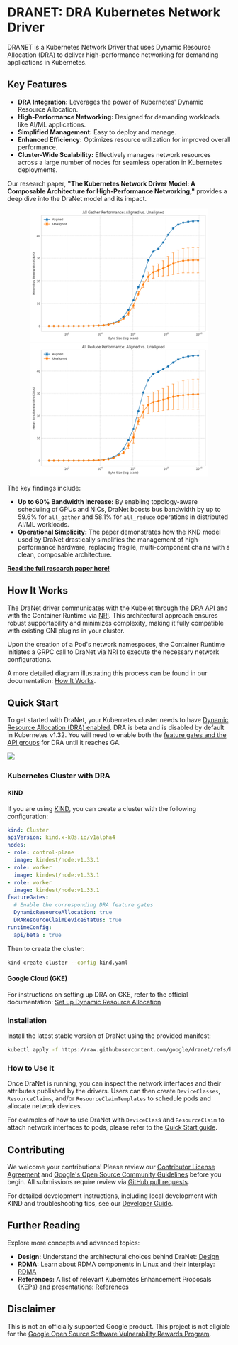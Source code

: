 # DRANET: DRA Kubernetes Network Driver

DRANET is a Kubernetes Network Driver that uses Dynamic Resource Allocation
(DRA) to deliver high-performance networking for demanding applications in
Kubernetes.

## Key Features

- **DRA Integration:** Leverages the power of Kubernetes' Dynamic Resource
  Allocation.
- **High-Performance Networking:** Designed for demanding workloads like AI/ML
  applications.
- **Simplified Management:** Easy to deploy and manage.
- **Enhanced Efficiency:** Optimizes resource utilization for improved overall
  performance.
- **Cluster-Wide Scalability:**  Effectively manages network resources across a
  large number of nodes for seamless operation in Kubernetes deployments.

Our research paper, **"The Kubernetes Network Driver Model: A Composable Architecture for High-Performance Networking,"** provides a deep dive into the DraNet model and its impact.

<p align="center">
<img src="site/static/images/nccl_all_gather_results.png" width="400" height="300">   <img src="site/static/images/nccl_all_reduce_results.png" width="400" height="300">
</p>

The key findings include:

- **Up to 60% Bandwidth Increase:** By enabling topology-aware scheduling of GPUs and NICs, DraNet boosts bus bandwidth by up to 59.6% for `all_gather` and 58.1% for `all_reduce` operations in distributed AI/ML workloads.
- **Operational Simplicity:** The paper demonstrates how the KND model used by DraNet drastically simplifies the management of high-performance hardware, replacing fragile, multi-component chains with a clean, composable architecture.

**[Read the full research paper here!](/site/static/docs/kubernetes_network_driver_model_dranet_paper.pdf)**

## How It Works

The DraNet driver communicates with the Kubelet through the [DRA
API](https://github.com/kubernetes/kubernetes/blob/3bec2450efd29787df0f27415de4e8049979654f/staging/src/k8s.io/kubelet/pkg/apis/dra/v1beta1/api.proto)
and with the Container Runtime via [NRI](https://github.com/containerd/nri).
This architectural approach ensures robust supportability and minimizes
complexity, making it fully compatible with existing CNI plugins in your
cluster.

Upon the creation of a Pod's network namespaces, the Container Runtime initiates
a GRPC call to DraNet via NRI to execute the necessary network configurations.

A more detailed diagram illustrating this process can be found in our
documentation: [How It
Works](https://google.github.io/dranet/docs/concepts/howitworks/).

## Quick Start

To get started with DraNet, your Kubernetes cluster needs to have [Dynamic
Resource Allocation (DRA)
enabled](https://kubernetes.io/docs/concepts/scheduling-eviction/dynamic-resource-allocation/).
DRA is beta and is disabled by default in Kubernetes v1.32. You will need to
enable both the [feature gates and the API
groups](https://kubernetes.io/docs/concepts/scheduling-eviction/dynamic-resource-allocation/#enabling-dynamic-resource-allocation)
for DRA until it reaches GA.

![](site/static/images/dranet.gif)

### Kubernetes Cluster with DRA

#### KIND

If you are using
[KIND](https://github.com/kubernetes-sigs/kind?tab=readme-ov-file#installation-and-usage),
you can create a cluster with the following configuration:

```yaml
kind: Cluster
apiVersion: kind.x-k8s.io/v1alpha4
nodes:
- role: control-plane
  image: kindest/node:v1.33.1
- role: worker
  image: kindest/node:v1.33.1
- role: worker
  image: kindest/node:v1.33.1
featureGates:
  # Enable the corresponding DRA feature gates
  DynamicResourceAllocation: true
  DRAResourceClaimDeviceStatus: true
runtimeConfig:
  api/beta : true
```

Then to create the cluster:

```sh
kind create cluster --config kind.yaml
```

#### Google Cloud (GKE)

For instructions on setting up DRA on GKE, refer to the official documentation:
[Set up Dynamic Resource
Allocation](https://cloud.google.com/kubernetes-engine/docs/how-to/set-up-dra)

### Installation

Install the latest stable version of DraNet using the provided manifest:

```sh
kubectl apply -f https://raw.githubusercontent.com/google/dranet/refs/heads/main/install.yaml
```

### How to Use It

Once DraNet is running, you can inspect the network interfaces and their
attributes published by the drivers. Users can then create `DeviceClasses`,
`ResourceClaims`, and/or `ResourceClaimTemplates` to schedule pods and allocate
network devices.

For examples of how to use DraNet with `DeviceClas`s and `ResourceClaim` to
attach network interfaces to pods, please refer to the [Quick Start
guide](https://google.github.io/dranet/docs/quick-start).


## Contributing

We welcome your contributions! Please review our [Contributor License
Agreement](https://cla.developers.google.com/about) and [Google's Open Source
Community Guidelines](https://opensource.google/conduct/) before you begin. All
submissions require review via [GitHub pull
requests](https://docs.github.com/articles/about-pull-requests).

For detailed development instructions, including local development with KIND and
troubleshooting tips, see our [Developer
Guide](https://google.github.io/dranet/docs/contributing/developer-guide.md).

## Further Reading

Explore more concepts and advanced topics:

* **Design:** Understand the architectural choices behind DraNet:
  [Design](https://google.github.io/dranet/docs/concepts/howitworks)
* **RDMA:** Learn about RDMA components in Linux and their interplay:
  [RDMA](https://google.github.io/dranet/docs/concepts/rdma)
* **References:** A list of relevant Kubernetes Enhancement Proposals (KEPs) and
  presentations:
  [References](https://google.github.io/dranet/docs/concepts/references)

## Disclaimer

This is not an officially supported Google product. This project is not eligible
for the [Google Open Source Software Vulnerability Rewards
Program](https://bughunters.google.com/open-source-security).
